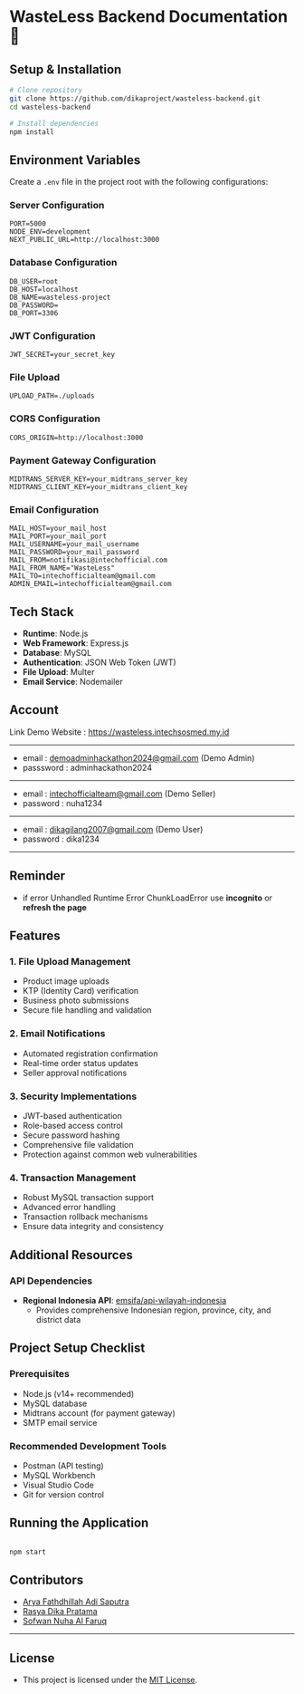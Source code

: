 # WasteLess Backend Documentation 🚀

## Setup & Installation

```bash
# Clone repository
git clone https://github.com/dikaproject/wasteless-backend.git
cd wasteless-backend

# Install dependencies
npm install
```

## Environment Variables

Create a `.env` file in the project root with the following configurations:

### Server Configuration
```
PORT=5000
NODE_ENV=development
NEXT_PUBLIC_URL=http://localhost:3000
```

### Database Configuration
```
DB_USER=root
DB_HOST=localhost
DB_NAME=wasteless-project
DB_PASSWORD=
DB_PORT=3306
```

### JWT Configuration
```
JWT_SECRET=your_secret_key
```

### File Upload
```
UPLOAD_PATH=./uploads
```

### CORS Configuration
```
CORS_ORIGIN=http://localhost:3000
```

### Payment Gateway Configuration
```
MIDTRANS_SERVER_KEY=your_midtrans_server_key
MIDTRANS_CLIENT_KEY=your_midtrans_client_key
```

### Email Configuration
```
MAIL_HOST=your_mail_host
MAIL_PORT=your_mail_port
MAIL_USERNAME=your_mail_username
MAIL_PASSWORD=your_mail_password
MAIL_FROM=notifikasi@intechofficial.com
MAIL_FROM_NAME="WasteLess"
MAIL_TO=intechofficialteam@gmail.com
ADMIN_EMAIL=intechofficialteam@gmail.com
```

## Tech Stack

- **Runtime**: Node.js
- **Web Framework**: Express.js
- **Database**: MySQL
- **Authentication**: JSON Web Token (JWT)
- **File Upload**: Multer
- **Email Service**: Nodemailer
  
## Account

Link Demo Website : https://wasteless.intechsosmed.my.id

---
- email : demoadminhackathon2024@gmail.com (Demo Admin)
- passsword : adminhackathon2024
---
- email : intechofficialteam@gmail.com (Demo Seller)
- password : nuha1234
---
- email : dikagilang2007@gmail.com (Demo User)
- password : dika1234

---

## Reminder 
- if error Unhandled Runtime Error ChunkLoadError use **incognito** or **refresh the page**

## Features

### 1. File Upload Management
- Product image uploads
- KTP (Identity Card) verification
- Business photo submissions
- Secure file handling and validation

### 2. Email Notifications
- Automated registration confirmation
- Real-time order status updates
- Seller approval notifications

### 3. Security Implementations
- JWT-based authentication
- Role-based access control
- Secure password hashing
- Comprehensive file validation
- Protection against common web vulnerabilities

### 4. Transaction Management
- Robust MySQL transaction support
- Advanced error handling
- Transaction rollback mechanisms
- Ensure data integrity and consistency

## Additional Resources

### API Dependencies
- **Regional Indonesia API**: [emsifa/api-wilayah-indonesia](https://github.com/emsifa/api-wilayah-indonesia)
  - Provides comprehensive Indonesian region, province, city, and district data

## Project Setup Checklist

### Prerequisites
- Node.js (v14+ recommended)
- MySQL database
- Midtrans account (for payment gateway)
- SMTP email service

### Recommended Development Tools
- Postman (API testing)
- MySQL Workbench
- Visual Studio Code
- Git for version control

## Running the Application

```bash

npm start
```

## Contributors
- [Arya Fathdhillah Adi Saputra](https://github.com/afasarya)
- [Rasya Dika Pratama](https://github.com/dikaproject)
- [Sofwan Nuha Al Faruq](https://github.com/theonlyshannon)

---

## License
- This project is licensed under the [MIT License](LICENSE).